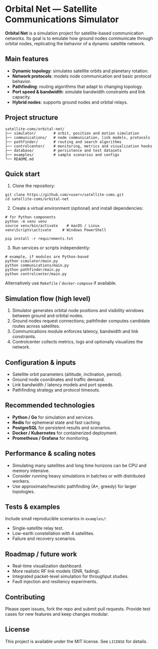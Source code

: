 # Orbital Net — Satellite Communications Simulator

**Orbital Net** is a simulation project for satellite-based communication networks. Its goal is to emulate how ground nodes communicate through orbital nodes, replicating the behavior of a dynamic satellite network.

## Main features
- **Dynamic topology**: simulates satellite orbits and planetary rotation.
- **Network protocols**: models node communication and basic protocol behavior.
- **Pathfinding**: routing algorithms that adapt to changing topology.
- **Port speed & bandwidth**: simulate bandwidth constraints and link capacity.
- **Hybrid nodes**: supports ground nodes and orbital relays.

## Project structure
```
satellite-coms/orbital-net/
├── simulator/        # orbit, position and motion simulation
├── communications/   # node communication, link models, protocols
├── pathfinder/       # routing and search algorithms
├── controlcenter/    # monitoring, metrics and visualization hooks
├── database/         # persistence and test datasets
├── examples/         # sample scenarios and configs
└── README.md
```

## Quick start
1. Clone the repository:
```
git clone https://github.com/<user>/satellite-coms.git
cd satellite-coms/orbital-net
```
2. Create a virtual environment (optional) and install dependencies:
```
# for Python components
python -m venv venv
source venv/bin/activate    # macOS / Linux
venv\Scripts\activate     # Windows PowerShell

pip install -r requirements.txt
```
3. Run services or scripts independently:
```
# example, if modules are Python-based
python simulator/main.py
python communications/main.py
python pathfinder/main.py
python controlcenter/main.py
```
Alternatively use `Makefile` / `docker-compose` if available.

## Simulation flow (high level)
1. Simulator generates orbital node positions and visibility windows between ground and orbital nodes.
2. Ground nodes request connections; pathfinder computes candidate routes across satellites.
3. Communications module enforces latency, bandwidth and link constraints.
4. Controlcenter collects metrics, logs and optionally visualizes the network.

## Configuration & inputs
- Satellite orbit parameters (altitude, inclination, period).
- Ground node coordinates and traffic demand.
- Link bandwidth / latency models and port speeds.
- Pathfinding strategy and protocol timeouts.

## Recommended technologies
- **Python / Go** for simulation and services.
- **Redis** for ephemeral state and fast caching.
- **PostgreSQL** for persistent results and scenarios.
- **Docker / Kubernetes** for containerized deployment.
- **Prometheus / Grafana** for monitoring.

## Performance & scaling notes
- Simulating many satellites and long time horizons can be CPU and memory intensive.
- Consider running heavy simulations in batches or with distributed workers.
- Use approximate/heuristic pathfinding (A*, greedy) for larger topologies.

## Tests & examples
Include small reproducible scenarios in `examples/`:
- Single-satellite relay test.
- Low-earth constellation with 4 satellites.
- Failure and recovery scenarios.

## Roadmap / future work
- Real-time visualization dashboard.
- More realistic RF link models (SNR, fading).
- Integrated packet-level simulation for throughput studies.
- Fault injection and resiliency experiments.

## Contributing
Please open issues, fork the repo and submit pull requests. Provide test cases for new features and keep changes modular.

## License
This project is available under the MIT license. See `LICENSE` for details.
